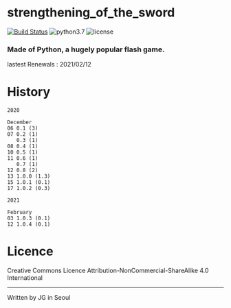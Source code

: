 # strengthening_of_the_sword

[![Build Status](https://travis-ci.com/Developer-JG/strengthening_of_the_sword.svg?branch=master)](https://travis-ci.com/Developer-JG/strengthening_of_the_sword)
![python3.7](https://img.shields.io/badge/python-3.7.2-brightgreen)
![license](https://img.shields.io/badge/license-CC--BY--NC--SA-orange)

### Made of Python, a hugely popular flash game.

lastest Renewals : 2021/02/12

# History

```
2020

December
06 0.1 (3)
07 0.2 (1)
   0.3 (1)
08 0.4 (1)
10 0.5 (1)
11 0.6 (1)
   0.7 (1)
12 0.8 (2)
13 1.0.0 (1.3)
15 1.0.1 (0.1)
17 1.0.2 (0.3)

2021

February
03 1.0.3 (0.1)
12 1.0.4 (0.1)
```

# Licence

 Creative Commons Licence Attribution-NonCommercial-ShareAlike 4.0 International
 
---
 
 Written by JG in Seoul
